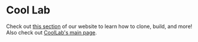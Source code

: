 # Cool Lab

Check out [this section](https://coollibs.github.io/home/docs/tutorials/building) of our website to learn how to clone, build, and more!
Also check out [CoolLab's main page](https://coollibs.github.io/home/docs/lab).

